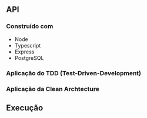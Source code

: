 ## API

### Construído com

-   Node
-   Typescript
-   Express
-   PostgreSQL

### Aplicação do TDD (Test-Driven-Development)

### Aplicação da Clean Archtecture

## Execução
